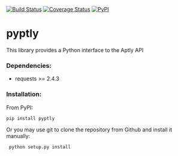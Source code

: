 [![Build Status](https://travis-ci.org/repelista/pyptly.svg?branch=master)](https://travis-ci.org/repelista/pyptly)
[![Coverage Status](https://coveralls.io/repos/github/repelista/pyptly/badge.svg?branch=master)](https://coveralls.io/github/repelista/pyptly?branch=master)
[![PyPI](https://img.shields.io/pypi/v/pyptly.svg)](https://pypi.python.org/pypi/pyptly)

# pyptly
This library provides a Python interface to the Aptly API

### Dependencies:
- requests >= 2.4.3

### Installation:
From PyPI:

    pip install pyptly

Or you may use git to clone the repository from
Github and install it manually:

     python setup.py install
